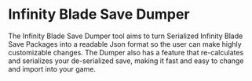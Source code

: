 # Infinity Blade Save Dumper
 
The Infinity Blade Save Dumper tool aims to turn Serialized Infinity Blade Save Packages into a readable Json format so the user can make highly customizable changes. The Dumper also has a feature that re-calculates and serializes your de-serialized save, making it fast and easy to change and import into your game.

